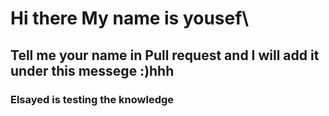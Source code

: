 # Hi there My name is yousef\
## Tell me your name in Pull request and I will add it under this messege :)hhh
### Elsayed is testing the knowledge
